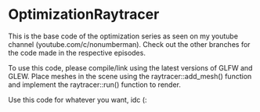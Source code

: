 # OptimizationRaytracer

This is the base code of the optimization series as seen on my youtube channel (youtube.com/c/nonumberman). Check out the other branches for the code made in the respective episodes.

To use this code, please compile/link using the latest versions of GLFW and GLEW. Place meshes in the scene using the raytracer::add_mesh() function and implement the raytracer::run() function to render.

Use this code for whatever you want, idc (:
